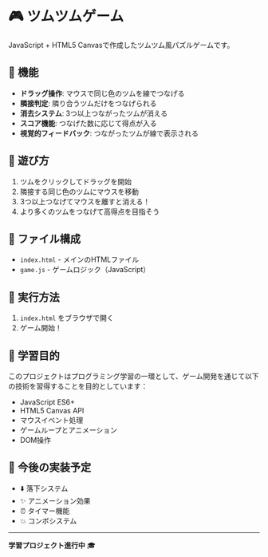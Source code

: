 # 🎮 ツムツムゲーム

JavaScript + HTML5 Canvasで作成したツムツム風パズルゲームです。

## 🚀 機能

- **ドラッグ操作**: マウスで同じ色のツムを線でつなげる
- **隣接判定**: 隣り合うツムだけをつなげられる
- **消去システム**: 3つ以上つながったツムが消える
- **スコア機能**: つなげた数に応じて得点が入る
- **視覚的フィードバック**: つながったツムが線で表示される

## 🎯 遊び方

1. ツムをクリックしてドラッグを開始
2. 隣接する同じ色のツムにマウスを移動
3. 3つ以上つなげてマウスを離すと消える！
4. より多くのツムをつなげて高得点を目指そう

## 📁 ファイル構成

- `index.html` - メインのHTMLファイル
- `game.js` - ゲームロジック（JavaScript）

## 🔧 実行方法

1. `index.html` をブラウザで開く
2. ゲーム開始！

## 📝 学習目的

このプロジェクトはプログラミング学習の一環として、ゲーム開発を通じて以下の技術を習得することを目的としています：

- JavaScript ES6+
- HTML5 Canvas API
- マウスイベント処理
- ゲームループとアニメーション
- DOM操作

## 🚧 今後の実装予定

- ⬇️ 落下システム
- ✨ アニメーション効果
- ⏰ タイマー機能
- 💥 コンボシステム

---

**学習プロジェクト進行中** 🎓 